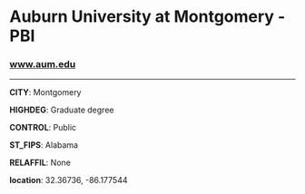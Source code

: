 # Auburn University at Montgomery - PBI
### www.aum.edu
---
**CITY**: Montgomery

**HIGHDEG**: Graduate degree

**CONTROL**: Public

**ST_FIPS**: Alabama

**RELAFFIL**: None

**location**: 32.36736, -86.177544